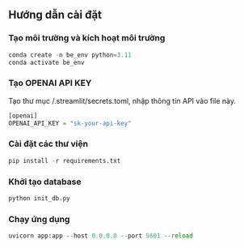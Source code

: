 ## Hướng dẫn cài đặt
### Tạo môi trường và kích hoạt môi trường
```python
conda create -n be_env python=3.11
conda activate be_env
```
### Tạo OPENAI API KEY
Tạo thư mục /.streamlit/secrets.toml, nhập thông tin API vào file này.
```python
[openai]
OPENAI_API_KEY = "sk-your-api-key"
```
### Cài đặt các thư viện
```python
pip install -r requirements.txt
```
### Khởi tạo database
```python
python init_db.py
```
### Chạy ứng dụng
```python
uvicorn app:app --host 0.0.0.0 --port 5601 --reload
```
